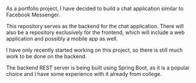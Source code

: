 As a portfolio project, I have decided to build a chat application similar to Facebook Messenger.

This repository serves as the backend for the chat application.
There will also be a repository exclusively for the frontend, which will include a web application and possibly a mobile app as well.

I have only recently started working on this project, so there is still much work to be done on the backend.

The backend REST server is being built using Spring Boot, as it is a popular choice and I have some experience with it already from college.